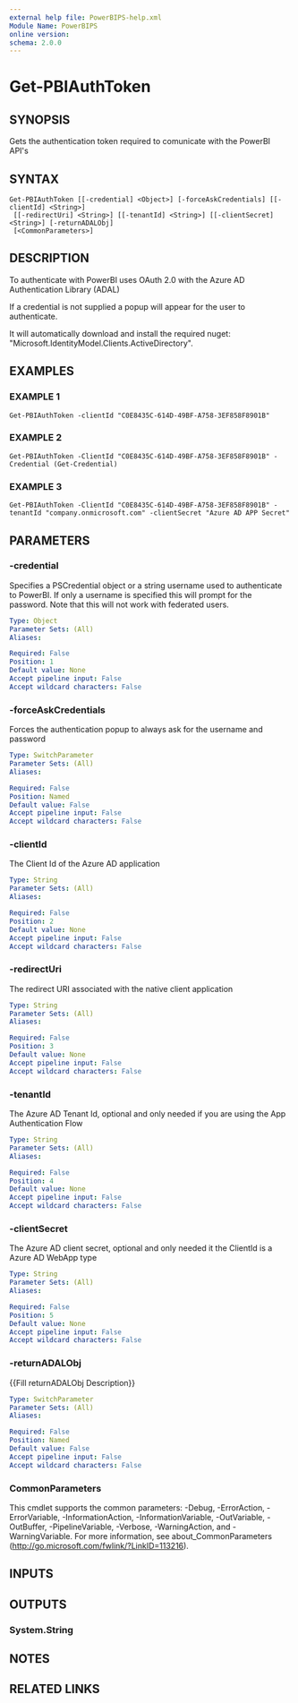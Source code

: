 ```yaml
---
external help file: PowerBIPS-help.xml
Module Name: PowerBIPS
online version:
schema: 2.0.0
---
```


# Get-PBIAuthToken

## SYNOPSIS
Gets the authentication token required to comunicate with the PowerBI API's

## SYNTAX

```
Get-PBIAuthToken [[-credential] <Object>] [-forceAskCredentials] [[-clientId] <String>]
 [[-redirectUri] <String>] [[-tenantId] <String>] [[-clientSecret] <String>] [-returnADALObj]
 [<CommonParameters>]
```

## DESCRIPTION
To authenticate with PowerBI uses OAuth 2.0 with the Azure AD Authentication Library (ADAL)

If a credential is not supplied a popup will appear for the user to authenticate.

It will automatically download and install the required nuget: "Microsoft.IdentityModel.Clients.ActiveDirectory".

## EXAMPLES

### EXAMPLE 1
```
Get-PBIAuthToken -clientId "C0E8435C-614D-49BF-A758-3EF858F8901B"
```

### EXAMPLE 2
```
Get-PBIAuthToken -ClientId "C0E8435C-614D-49BF-A758-3EF858F8901B" -Credential (Get-Credential)
```

### EXAMPLE 3
```
Get-PBIAuthToken -ClientId "C0E8435C-614D-49BF-A758-3EF858F8901B" -tenantId "company.onmicrosoft.com" -clientSecret "Azure AD APP Secret"
```

## PARAMETERS

### -credential
Specifies a PSCredential object or a string username used to authenticate to PowerBI.
If only a username is specified 
this will prompt for the password.
Note that this will not work with federated users.

```yaml
Type: Object
Parameter Sets: (All)
Aliases:

Required: False
Position: 1
Default value: None
Accept pipeline input: False
Accept wildcard characters: False
```

### -forceAskCredentials
Forces the authentication popup to always ask for the username and password

```yaml
Type: SwitchParameter
Parameter Sets: (All)
Aliases:

Required: False
Position: Named
Default value: False
Accept pipeline input: False
Accept wildcard characters: False
```

### -clientId
The Client Id of the Azure AD application

```yaml
Type: String
Parameter Sets: (All)
Aliases:

Required: False
Position: 2
Default value: None
Accept pipeline input: False
Accept wildcard characters: False
```

### -redirectUri
The redirect URI associated with the native client application

```yaml
Type: String
Parameter Sets: (All)
Aliases:

Required: False
Position: 3
Default value: None
Accept pipeline input: False
Accept wildcard characters: False
```

### -tenantId
The Azure AD Tenant Id, optional and only needed if you are using the App Authentication Flow

```yaml
Type: String
Parameter Sets: (All)
Aliases:

Required: False
Position: 4
Default value: None
Accept pipeline input: False
Accept wildcard characters: False
```

### -clientSecret
The Azure AD client secret, optional and only needed it the ClientId is a Azure AD WebApp type

```yaml
Type: String
Parameter Sets: (All)
Aliases:

Required: False
Position: 5
Default value: None
Accept pipeline input: False
Accept wildcard characters: False
```

### -returnADALObj
{{Fill returnADALObj Description}}

```yaml
Type: SwitchParameter
Parameter Sets: (All)
Aliases:

Required: False
Position: Named
Default value: False
Accept pipeline input: False
Accept wildcard characters: False
```

### CommonParameters
This cmdlet supports the common parameters: -Debug, -ErrorAction, -ErrorVariable, -InformationAction, -InformationVariable, -OutVariable, -OutBuffer, -PipelineVariable, -Verbose, -WarningAction, and -WarningVariable.
For more information, see about_CommonParameters (http://go.microsoft.com/fwlink/?LinkID=113216).

## INPUTS

## OUTPUTS

### System.String

## NOTES

## RELATED LINKS
